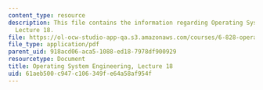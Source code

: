 ```yaml
---
content_type: resource
description: This file contains the information regarding Operating System Engineering,
  Lecture 18.
file: https://ol-ocw-studio-app-qa.s3.amazonaws.com/courses/6-828-operating-system-engineering-fall-2012/61aeb500c947c106349fe64a58af954f_MIT6_828F12_lec18_notes.pdf
file_type: application/pdf
parent_uid: 918acd06-aca5-1088-ed18-7978df900929
resourcetype: Document
title: Operating System Engineering, Lecture 18
uid: 61aeb500-c947-c106-349f-e64a58af954f
---
```

